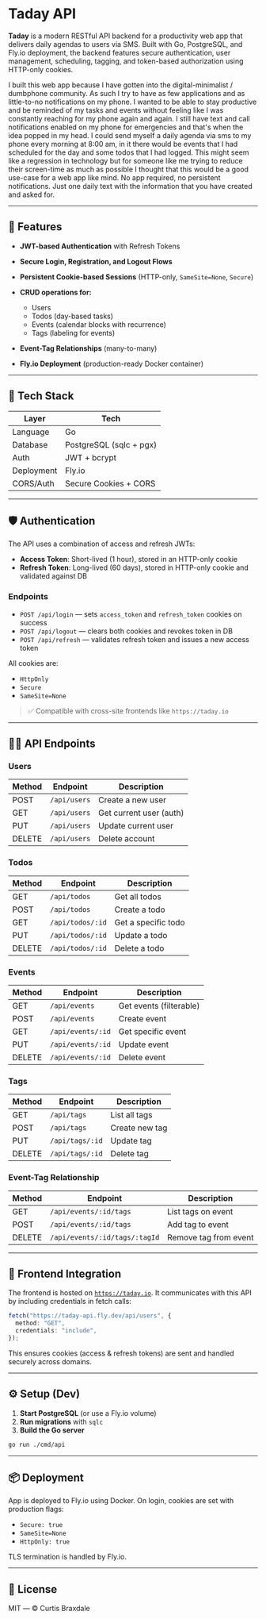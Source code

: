 # Taday API

**Taday** is a modern RESTful API backend for a productivity web app that delivers daily agendas to users via SMS. Built with Go, PostgreSQL, and Fly.io deployment, the backend features secure authentication, user management, scheduling, tagging, and token-based authorization using HTTP-only cookies.

I built this web app because I have gotten into the digital-minimalist / dumbphone community. As such I try to have as few applications and as little-to-no notifications on my phone. I wanted to be able to stay productive and be reminded of my tasks and events without feeling like I was constantly reaching for my phone again and again. I still have text and call notifications enabled on my phone for emergencies and that's when the idea popped in my head. I could send myself a daily agenda via sms to my phone every morning at 8:00 am, in it there would be events that I had scheduled for the day and some todos that I had logged. This might seem like a regression in technology but for someone like me trying to reduce their screen-time as much as possible I thought that this would be a good use-case for a web app like mind. No app required, no persistent notifications. Just one daily text with the information that you have created and asked for.

---

## 🚀 Features

* **JWT-based Authentication** with Refresh Tokens
* **Secure Login, Registration, and Logout Flows**
* **Persistent Cookie-based Sessions** (HTTP-only, `SameSite=None`, `Secure`)
* **CRUD operations for:**

  * Users
  * Todos (day-based tasks)
  * Events (calendar blocks with recurrence)
  * Tags (labeling for events)
* **Event-Tag Relationships** (many-to-many)
* **Fly.io Deployment** (production-ready Docker container)

---

## 🔧 Tech Stack

| Layer      | Tech                      |
| ---------- | ------------------------- |
| Language   | Go                        |
| Database   | PostgreSQL (sqlc + pgx)   |
| Auth       | JWT + bcrypt              |
| Deployment | Fly.io                    |
| CORS/Auth  | Secure Cookies + CORS     |

---

## 🛡 Authentication

The API uses a combination of access and refresh JWTs:

* **Access Token**: Short-lived (1 hour), stored in an HTTP-only cookie
* **Refresh Token**: Long-lived (60 days), stored in HTTP-only cookie and validated against DB

### Endpoints

* `POST /api/login` — sets `access_token` and `refresh_token` cookies on success
* `POST /api/logout` — clears both cookies and revokes token in DB
* `POST /api/refresh` — validates refresh token and issues a new access token

All cookies are:

* `HttpOnly`
* `Secure`
* `SameSite=None`

> ✅ Compatible with cross-site frontends like `https://taday.io`

---

## 🧑‍💻 API Endpoints

### Users

| Method | Endpoint     | Description             |
| ------ | ------------ | ----------------------- |
| POST   | `/api/users` | Create a new user       |
| GET    | `/api/users` | Get current user (auth) |
| PUT    | `/api/users` | Update current user     |
| DELETE | `/api/users` | Delete account          |

### Todos

| Method | Endpoint         | Description         |
| ------ | ---------------- | ------------------- |
| GET    | `/api/todos`     | Get all todos       |
| POST   | `/api/todos`     | Create a todo       |
| GET    | `/api/todos/:id` | Get a specific todo |
| PUT    | `/api/todos/:id` | Update a todo       |
| DELETE | `/api/todos/:id` | Delete a todo       |

### Events

| Method | Endpoint          | Description             |
| ------ | ----------------- | ----------------------- |
| GET    | `/api/events`     | Get events (filterable) |
| POST   | `/api/events`     | Create event            |
| GET    | `/api/events/:id` | Get specific event      |
| PUT    | `/api/events/:id` | Update event            |
| DELETE | `/api/events/:id` | Delete event            |

### Tags

| Method | Endpoint        | Description    |
| ------ | --------------- | -------------- |
| GET    | `/api/tags`     | List all tags  |
| POST   | `/api/tags`     | Create new tag |
| PUT    | `/api/tags/:id` | Update tag     |
| DELETE | `/api/tags/:id` | Delete tag     |

### Event-Tag Relationship

| Method | Endpoint                      | Description           |
| ------ | ----------------------------- | --------------------- |
| GET    | `/api/events/:id/tags`        | List tags on event    |
| POST   | `/api/events/:id/tags`        | Add tag to event      |
| DELETE | `/api/events/:id/tags/:tagId` | Remove tag from event |

---

## 🧩 Frontend Integration

The frontend is hosted on [`https://taday.io`](https://taday.io). It communicates with this API by including credentials in fetch calls:

```ts
fetch("https://taday-api.fly.dev/api/users", {
  method: "GET",
  credentials: "include",
});
```

This ensures cookies (access & refresh tokens) are sent and handled securely across domains.

---

## ⚙️ Setup (Dev)

1. **Start PostgreSQL** (or use a Fly.io volume)
2. **Run migrations** with `sqlc`
3. **Build the Go server**

```bash
go run ./cmd/api
```

---

## 📦 Deployment

App is deployed to Fly.io using Docker. On login, cookies are set with production flags:

* `Secure: true`
* `SameSite=None`
* `HttpOnly: true`

TLS termination is handled by Fly.io.

---

## 📄 License

MIT — © Curtis Braxdale
